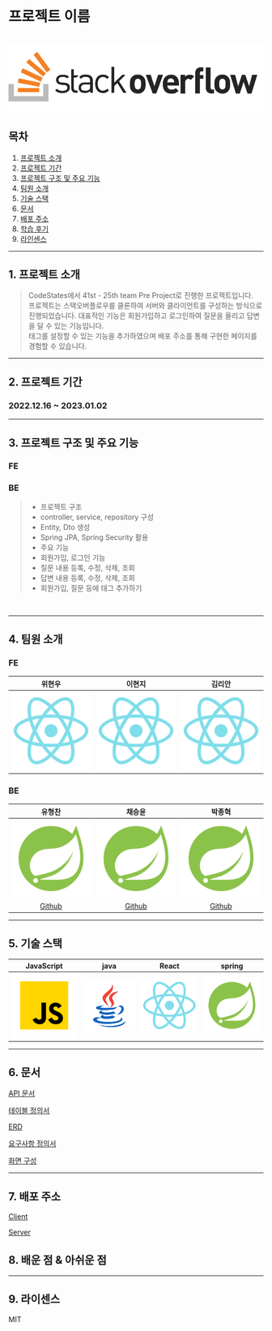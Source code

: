 # 프로젝트 이름

<p align="center">
  <br>
  <img src="./images/common/stackover.png">
  <br>
</p>

## 목차
1. [프로젝트 소개](#1.-프로젝트-소개)
2. [프로젝트 기간](#2.-프로젝트-기간)
3. [프로젝트 구조 및 주요 기능](#3.-프로젝트-구조-밒-주요-기능)
4. [팀원 소개](#4.-팀원-소개)
5. [기술 스택](#5.-기술-스택)
6. [문서](#6.-문서)
7. [배포 주소](#7.-배포-주소)
8. [학습 후기](#8.-배운-점-&-아쉬운-점)
9. [라인센스](#9.-라이센스)
---

## 1. 프로젝트 소개

> CodeStates에서 41st - 25th team Pre Project로 진행한 프로젝트입니다.   
프로젝트는 스택오버플로우를 클론하여 서버와 클라이언트를 구성하는 방식으로 진행되었습니다.
> 대표적인 기능은 회원가입하고 로그인하여 질문을 올리고 답변을 달 수 있는 기능입니다.   
> 태그를 설정할 수 있는 기능을 추가하였으며 배포 주소를 통해 구현한 페이지를 경험할 수 있습니다.

---

## 2. 프로젝트 기간
### 2022.12.16 ~ 2023.01.02

---

## 3. 프로젝트 구조 및 주요 기능
### FE   
> 
### BE 
> - 프로젝트 구조
>  - controller, service, repository 구성
>  - Entity, Dto 생성
>  - Spring JPA, Spring Security 활용
> - 주요 기능
>  - 회원가입, 로그인 기능   
>  - 질문 내용 등록, 수정, 삭제, 조회   
>  - 답변 내용 등록, 수정, 삭제, 조회
>  - 회원가입, 질문 등에 태그 추가하기


<br>

---

## 4. 팀원 소개

### FE

|   위현우    |   이현지    |   김리안    |
|:--------:|:--------:|:--------:|
| ![react] | ![react] | ![react] |

### BE

|                   유형찬                   |                   채승윤                   |                   박종혁                    |
|:---------------------------------------:|:---------------------------------------:|:----------------------------------------:|
|                ![spring]                |                ![spring]                |                ![spring]                 |
| [Github](https://github.com/gudcks0305) | [Github](https://github.com/orioncsy) | [Github](https://github.com/pjongk148 ) |

---

## 5. 기술 스택

| JavaScript |  java   |  React   |  spring   |
|:----------:|:-------:|:--------:|:---------:|
|   ![js]    | ![java] | ![react] | ![spring] |

---

## 6. 문서

[API 문서](https://server.prestack41-25.kro.kr/docs/index.html)

[테이블 정의서](https://docs.google.com/spreadsheets/d/1BBenLhqlpUmjgY6uC2ZhaJwrMxluj4H9bhJA7o0io0U/edit#gid=0)

[ERD](https://www.erdcloud.com/d/vWN9S58QNkiv6pxd2)

[요구사항 정의서](https://docs.google.com/spreadsheets/d/11e0y3NLAZAIWfjTgWVdka0D4ATXGKdJCLKn7mrw0buc/edit#gid=0)

[화면 구성](https://www.figma.com/file/i0De5WDtvU4P5y9dS8XBeM?embed_host=notion&kind=&node-id=0%3A1&t=oWsMsd2Llu0VRvnp-0&viewer=1)

---

## 7. 배포 주소 
[Client](https://client.prestack41-25.kro.kr/)

[Server](https://server.prestack41-25.kro.kr/)


## 8. 배운 점 & 아쉬운 점

---

## 9. 라이센스

MIT 

<!-- Stack Icon Refernces -->

[js]: /images/stack/javascript.svg

[java]: /images/stack/java.svg

[react]: /images/stack/react.svg

[spring]: /images/stack/spring.svg
